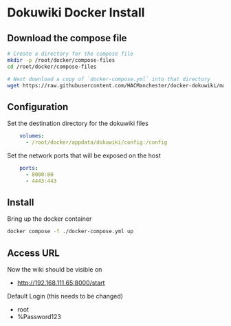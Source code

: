 # Dokuwiki Docker Install

## Download the compose file

```sh
# Create a directory for the compose file
mkdir -p /root/docker/compose-files
cd /root/docker/compose-files

# Next download a copy of `docker-compose.yml` into that directory
wget https://raw.githubusercontent.com/HACManchester/docker-dokuwiki/master/docker-compose.yml
```

## Configuration

Set the destination directory for the dokuwiki files
```yaml
    volumes:
      - /root/docker/appdata/dokuwiki/config:/config
```

Set the network ports that will be exposed on the host
```yaml
    ports:
      - 8000:80
      - 4443:443
```


## Install

Bring up the docker container
```sh
docker compose -f ./docker-compose.yml up
```

## Access URL

Now the wiki should be visible on

  * http://192.168.111.65:8000/start

Default Login (this needs to be changed)

  * root
  * %Password123

